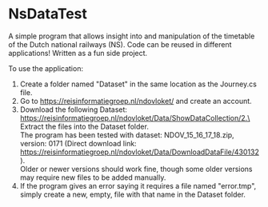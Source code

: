 # NsDataTest

A simple program that allows insight into and manipulation of the timetable of the Dutch national railways (NS). Code can be reused in different applications! Written as a fun side project. 

To use the application:
1. Create a folder named "Dataset" in the same location as the Journey.cs file.
2. Go to https://reisinformatiegroep.nl/ndovloket/ and create an account.
3. Download the following Dataset: https://reisinformatiegroep.nl/ndovloket/Data/ShowDataCollection/2.\ Extract the files into the Dataset folder.\
   The program has been tested with dataset: NDOV_15_16_17_18.zip, version: 0171 (Direct download link: https://reisinformatiegroep.nl/ndovloket/Data/DownloadDataFile/430132 ). \
   Older or newer versions should work fine, though some older versions may require new files to be added manually.
5. If the program gives an error saying it requires a file named "error.tmp", simply create a new, empty, file with that name in the Dataset folder.

